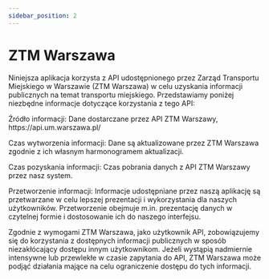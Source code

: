 ```yaml
---
sidebar_position: 2
---
```


# ZTM Warszawa

<p>Niniejsza aplikacja korzysta z API udostępnionego przez Zarząd Transportu Miejskiego w Warszawie (ZTM Warszawa) w celu uzyskania informacji publicznych na temat transportu miejskiego. Przedstawiamy poniżej niezbędne informacje dotyczące korzystania z tego API:</p>

<p>Źródło informacji: Dane dostarczane przez API ZTM Warszawy, https://api.um.warszawa.pl/</p>
<p>Czas wytworzenia informacji: Dane są aktualizowane przez ZTM Warszawa zgodnie z ich własnym harmonogramem aktualizacji.</p>
<p>Czas pozyskania informacji: Czas pobrania danych z API ZTM Warszawy przez nasz system.</p>
<p>Przetworzenie informacji: Informacje udostępniane przez naszą aplikację są przetwarzane w celu lepszej prezentacji i wykorzystania dla naszych użytkowników. Przetworzenie obejmuje m.in. prezentację danych w czytelnej formie i dostosowanie ich do naszego interfejsu.</p>
<p>Zgodnie z wymogami ZTM Warszawa, jako użytkownik API, zobowiązujemy się do korzystania z dostępnych informacji publicznych w sposób niezakłócający dostępu innym użytkownikom. Jeżeli wystąpią nadmiernie intensywne lub przewlekłe w czasie zapytania do API, ZTM Warszawa może podjąć działania mające na celu ograniczenie dostępu do tych informacji.</p>